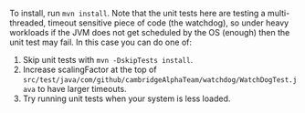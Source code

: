 To install, run `mvn install`. Note that the unit tests here are testing
a multi-threaded, timeout sensitive piece of code (the watchdog), so
under heavy workloads if the JVM does not get scheduled by the OS
(enough) then the unit test may fail. In this case you can do one of:
1. Skip unit tests with `mvn -DskipTests install`.
2. Increase scalingFactor at the top of
`src/test/java/com/github/cambridgeAlphaTeam/watchdog/WatchDogTest.java`
to have larger timeouts.
3. Try running unit tests when your system is less loaded.

